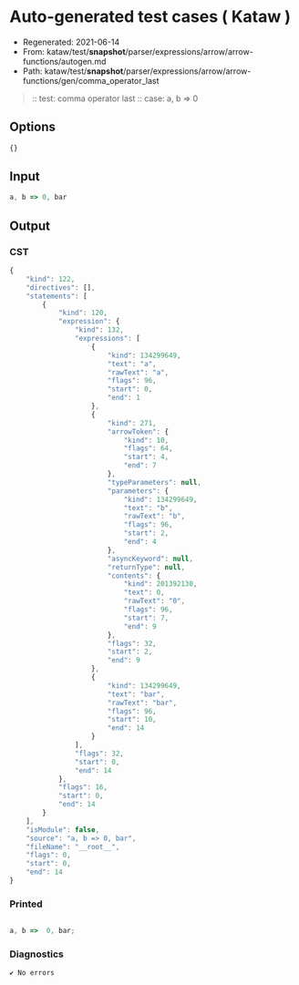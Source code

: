 # Auto-generated test cases ( Kataw )
- Regenerated: 2021-06-14
- From: kataw/test/__snapshot__/parser/expressions/arrow/arrow-functions/autogen.md
- Path: kataw/test/__snapshot__/parser/expressions/arrow/arrow-functions/gen/comma_operator_last
> :: test: comma operator last
> :: case: a, b => 0
## Options

`````js
{}
`````
## Input

`````js
a, b => 0, bar
`````
## Output

### CST

```javascript
{
    "kind": 122,
    "directives": [],
    "statements": [
        {
            "kind": 120,
            "expression": {
                "kind": 132,
                "expressions": [
                    {
                        "kind": 134299649,
                        "text": "a",
                        "rawText": "a",
                        "flags": 96,
                        "start": 0,
                        "end": 1
                    },
                    {
                        "kind": 271,
                        "arrowToken": {
                            "kind": 10,
                            "flags": 64,
                            "start": 4,
                            "end": 7
                        },
                        "typeParameters": null,
                        "parameters": {
                            "kind": 134299649,
                            "text": "b",
                            "rawText": "b",
                            "flags": 96,
                            "start": 2,
                            "end": 4
                        },
                        "asyncKeyword": null,
                        "returnType": null,
                        "contents": {
                            "kind": 201392130,
                            "text": 0,
                            "rawText": "0",
                            "flags": 96,
                            "start": 7,
                            "end": 9
                        },
                        "flags": 32,
                        "start": 2,
                        "end": 9
                    },
                    {
                        "kind": 134299649,
                        "text": "bar",
                        "rawText": "bar",
                        "flags": 96,
                        "start": 10,
                        "end": 14
                    }
                ],
                "flags": 32,
                "start": 0,
                "end": 14
            },
            "flags": 16,
            "start": 0,
            "end": 14
        }
    ],
    "isModule": false,
    "source": "a, b => 0, bar",
    "fileName": "__root__",
    "flags": 0,
    "start": 0,
    "end": 14
}
```

### Printed

```javascript

a, b =>  0, bar;
```

### Diagnostics

```javascript
✔ No errors
```

